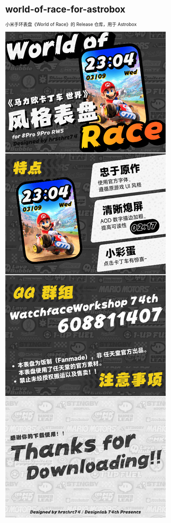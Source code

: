 # world-of-race-for-astrobox
小米手环表盘《World of Race》的 Release 仓库，用于 Astrobox

![](./preview0.png)
![](./preview1.png)
![](./preview2.png)
![](./preview3.png)